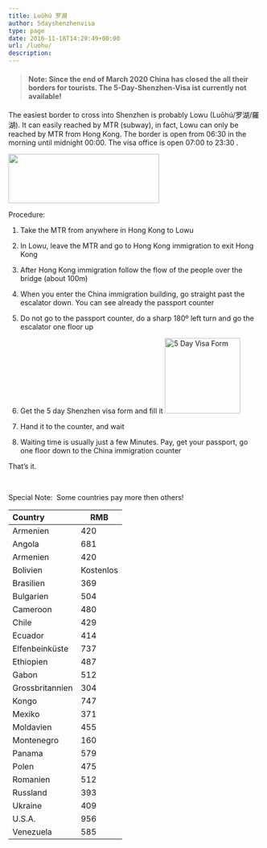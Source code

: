 ```yaml
---
title: Luōhú 罗湖
author: 5dayshenzhenvisa
type: page
date: 2016-11-18T14:29:49+00:00
url: /luohu/
description: 
---
```


> #### Note: Since the end of March 2020 China has closed the all their borders for tourists. The 5-Day-Shenzhen-Visa ist currently **not** available!

The easiest border to cross into Shenzhen is probably Lowu (Luōhú/罗湖/羅湖). It can easily reached by MTR (subway), in fact, Lowu can only be reached by MTR from Hong Kong. The border is open from 06:30 in the morning until midnight 00:00. The visa office is open 07:00 to 23:30 .

<img loading="lazy" src="http://localhost:8099/5daysz/wp-content/uploads/2016/12/cropped-to_sz-300x98-300x98.jpg" alt="" width="300" height="98" class="alignnone size-medium wp-image-359" srcset="http://localhost:8099/5daysz/wp-content/uploads/2016/12/cropped-to_sz-300x98.jpg 300w, http://localhost:8099/5daysz/wp-content/uploads/2016/12/cropped-to_sz-300x98-3x1.jpg 3w" sizes="(max-width: 300px) 100vw, 300px" /> 

Procedure:

  1. Take the MTR from anywhere in Hong Kong to Lowu
  2. In Lowu, leave the MTR and go to Hong Kong immigration to exit Hong Kong
  3. After Hong Kong immigration follow the flow of the people over the bridge (about 100m)
  4. When you enter the China immigration building, go straight past the escalator down. You can see already the passport counter
  5. Do not go to the passport counter, do a sharp 180º left turn and go the escalator one floor up
  6. Get the 5 day Shenzhen visa form and fill it
[<img loading="lazy" src="http://localhost:8099/5daysz/wp-content/uploads/2016/11/5dayfront-150x150.jpg" alt="5 Day Visa Form" width="150" height="150" class="aligncenter size-thumbnail wp-image-56" srcset="http://localhost:8099/5daysz/wp-content/uploads/2016/11/5dayfront-150x150.jpg 150w, http://localhost:8099/5daysz/wp-content/uploads/2016/11/5dayfront-1x1.jpg 1w" sizes="(max-width: 150px) 100vw, 150px" />][1]

  7. Hand it to the counter, and wait
  8. Waiting time is usually just a few Minutes. Pay, get your passport, go one floor down to the China immigration counter

That&#8217;s it.

&nbsp;

Special Note:  Some countries pay more then others!

| Country |	RMB |
| :--- | --- |
| Armenien |	420 |
| Angola |	681 |
| Armenien |	420 |
| Bolivien |	Kostenlos |
| Brasilien | 369 |
| Bulgarien |	504 |
| Cameroon |	480 |
| Chile |	429 |
| Ecuador |	414 |
| Elfenbeinküste |	737 |
| Ethiopien |	487 |
| Gabon |	512 |
| Grossbritannien |	304 |
| Kongo |	747 |
| Mexiko |	371 |
| Moldavien |	455 |
| Montenegro |	160 |
| Panama |	579 |
| Polen |	475 |
| Romanien |	512 |
| Russland |	393 |
| Ukraine |	409 |
| U.S.A. |	956 |
| Venezuela |	585 |

 [1]: http://localhost:8099/5daysz/wp-content/uploads/2016/11/5dayfront.jpg